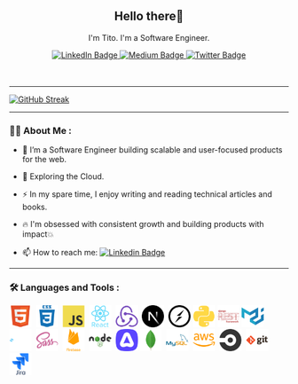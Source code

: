 <div id='header' align='center'>
  <h2>Hello there👋 </h2>  
  <p>I'm Tito. I'm a Software Engineer.</p>
  <div id="badges">
    <a href="https://www.linkedin.com/in/tito-adeoye/">
      <img src="https://img.shields.io/badge/LinkedIn-blue?style=for-the-badge&logo=linkedin&logoColor=white" alt="LinkedIn Badge"/>
    </a>
    <a href="https://medium.com/@titoadeoye">
      <img src="https://img.shields.io/badge/Medium-2962FF?style=for-the-badge&logo=hashnode&logoColor=white" alt="Medium Badge"/>
    </a>
    <a href="https://twitter.com/titoadeoye">
      <img src="https://img.shields.io/badge/Twitter-blue?style=for-the-badge&logo=twitter&logoColor=white" alt="Twitter Badge"/>
    </a>
  </div>
  <img src="https://komarev.com/ghpvc/?username=titoadeoye&style=flat-square&color=blue" alt=""/>
</div>

<br >
<!--<p align="left"> <a href="https://github.com/ryo-ma/github-profile-trophy"><img src="https://github-profile-trophy.vercel.app/?username=titoadeoye" alt="titoadeoye" /></a> </p> -->

***
[![GitHub Streak](http://github-readme-streak-stats.herokuapp.com?user=titoadeoye&theme=gruvbox&hide_border=true)](https://git.io/streak-stats)
<!--[![Top Langs](https://github-readme-stats.vercel.app/api/top-langs/?username=titoadeoye&layout=compact&theme=gruvbox&hide_border=true)](https://github.com/anuraghazra/github-readme-stats)-->
<!-- <p><img align="left" src="https://github-readme-stats.vercel.app/api/top-langs?username=titoadeoye&show_icons=true&locale=en&layout=compact" alt="titoadeoye" /></p> -->

<!-- stats -->
<!-- <p>&nbsp;<img align="center" src="https://github-readme-stats.vercel.app/api?username=titoadeoye&show_icons=true&locale=en" alt="titoadeoye" /></p> -->

***

### :woman_technologist: About Me :
- :telescope: I’m a Software Engineer building scalable and user-focused products for the web. 

- :seedling: Exploring the Cloud.

- :zap: In my spare time, I enjoy writing and reading technical articles and books.

- :fire: I'm obsessed with consistent growth and building products with impact💥

- :mailbox: How to reach me: [![Linkedin Badge](https://img.shields.io/badge/-TitoAdeoye-blue?style=flat&logo=Linkedin&logoColor=white)](https://www.linkedin.com/in/tito-adeoye/)



***

### :hammer_and_wrench: Languages and Tools :
<div>
  <img src="https://github.com/devicons/devicon/blob/master/icons/html5/html5-original.svg" title="HTML5" alt="HTML" width="40" height="40"/>&nbsp;
  <img src="https://github.com/devicons/devicon/blob/master/icons/css3/css3-plain-wordmark.svg"  title="CSS3" alt="CSS" width="40" height="40"/>&nbsp;
  <img src="https://github.com/devicons/devicon/blob/master/icons/javascript/javascript-original.svg" title="JavaScript" alt="JavaScript" width="40" height="40"/>&nbsp;
  <img src="https://github.com/devicons/devicon/blob/master/icons/react/react-original-wordmark.svg" title="React" alt="React" width="40" height="40"/>&nbsp;
  <img src="https://github.com/devicons/devicon/blob/master/icons/redux/redux-original.svg" title="Redux" alt="Redux " width="40" height="40"/>&nbsp;
  <img src="https://github.com/devicons/devicon/blob/master/icons/nextjs/nextjs-original.svg" title="NextJS" alt="NextJS" width="40" height="40"/>&nbsp;
  <img src="https://github.com/devicons/devicon/blob/master/icons/socketio/socketio-original.svg" title='SocketIO' **alt='Jira' width="40" height="40" />
  <img src="https://github.com/devicons/devicon/blob/master/icons/python/python-plain.svg" title='Python' **alt='Python' width="40" height="40" />
  <img src="https://github.com/devicons/devicon/blob/master/icons/djangorest/djangorest-line.svg" title='DRF' **alt='DRF' width="40" height="40" />
  <img src="https://github.com/devicons/devicon/blob/master/icons/materialui/materialui-original.svg" title="Material UI" alt="Material UI" width="40" height="40"/>&nbsp;
  <img src="https://github.com/devicons/devicon/blob/master/icons/tailwindcss/tailwindcss-original-wordmark.svg" title="TailwindCSS" alt="TailwindCSS" width="40" height="40"/>&nbsp;
  <img src="https://github.com/devicons/devicon/blob/master/icons/sass/sass-original.svg" title="SASS" alt="SASS" width="40" height="40"/>&nbsp;
  <img src="https://github.com/devicons/devicon/blob/master/icons/firebase/firebase-plain-wordmark.svg" title="Firebase" alt="Firebase" width="40" height="40"/>&nbsp;
  <img src="https://github.com/devicons/devicon/blob/master/icons/nodejs/nodejs-original-wordmark.svg" title="NodeJS" alt="NodeJS" width="40" height="40"/>&nbsp;
   <img src="https://github.com/devicons/devicon/blob/master/icons/adonisjs/adonisjs-original.svg" title='AdonisJS' **alt='Jira' width="40" height="40" />
  <img SRC="https://github.com/devicons/devicon/blob/master/icons/mongodb/mongodb-original.svg" title="MongoDB" alt="MongoDB" width="40" height="40"/>&nbsp;
  <img src="https://github.com/devicons/devicon/blob/master/icons/mysql/mysql-original-wordmark.svg" title="MySQL"  alt="MySQL" width="40" height="40"/>&nbsp;
  <img src="https://github.com/devicons/devicon/blob/master/icons/amazonwebservices/amazonwebservices-plain-wordmark.svg" title="AWS" alt="AWS" width="40" height="40"/>&nbsp;
  <img src="https://github.com/devicons/devicon/blob/master/icons/circleci/circleci-plain.svg" title="CircleCI" alt="CircleCI" width="40" height="40"/>&nbsp;
  <img src="https://github.com/devicons/devicon/blob/master/icons/git/git-original-wordmark.svg" title="Git" **alt="Git" width="40" height="40"/>&nbsp;
  <img src="https://github.com/devicons/devicon/blob/master/icons/jira/jira-original-wordmark.svg" title='Jira' **alt='Jira' width="40" height="40" />
</div>
